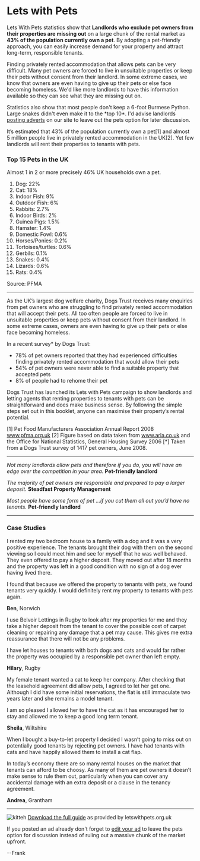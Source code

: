 Lets with Pets
==============
Lets With Pets statistics show that **Landlords who exclude pet owners from
their properties are missing out** on a large chunk of the rental market as
**43% of the population currently own a pet**. By adopting a pet-friendly
approach, you can easily increase demand for your property and attract
long-term, responsible tenants.


Finding privately rented accommodation that allows pets can be very difficult.
Many pet owners are forced to live in unsuitable properties or keep their pets
without consent from their landlord. In some extreme cases, we know that owners
are even having to give up their pets or else face becoming homeless. We'd like
more landlords to have this information available so they can see what they are
missing out on.


Statistics also show that most people don't keep a 6-foot Burmese Python. Large
snakes didn't even make it to the \*top 10\*. I'd advise landlords [posting
adverts](/post) on our site to leave out the pets option for later discussion.


It’s estimated that 43% of the population currently own a pet[1] and almost 5
million people live in privately rented accommodation in the UK[2]. Yet few
landlords will rent their properties to tenants with pets.


### Top 15 Pets in the UK


Almost 1 in 2 or more precisely 46% UK households own a pet.


1. Dog: 22%
2. Cat: 18%
3. Indoor Fish: 9%
4. Outdoor Fish: 6%
5. Rabbits: 2.7%
6. Indoor Birds: 2%
7. Guinea Pigs: 1.5%
8. Hamster: 1.4%
9. Domestic Fowl: 0.6%
10. Horses/Ponies: 0.2%
11. Tortoises/turtles: 0.6%
12. Gerbils: 0.1%
13. Snakes: 0.4%
14. Lizards: 0.6%
15. Rats: 0.4%


Source: PFMA




---


As the UK’s largest dog welfare charity, Dogs Trust receives many enquiries from
pet owners who are struggling to find privately rented accommodation that will
accept their pets. All too often people are forced to live in unsuitable
properties or keep pets without consent from their landlord. In some extreme
cases, owners are even having to give up their pets or else face becoming
homeless.


In a recent survey\* by Dogs Trust:


* 78% of pet owners reported that they had experienced difficulties finding privately rented accommodation that would allow their pets
* 54% of pet owners were never able to find a suitable property that accepted pets
* 8% of people had to rehome their pet


Dogs Trust has launched its Lets with Pets campaign to show landlords and
letting agents that renting properties to tenants with pets can be
straightforward and does make business sense. By following the simple steps set
out in this booklet, anyone can maximise their property’s rental potential.


[1] Pet Food Manufacturers Association Annual Report 2008 www.pfma.org.uk    [2]
Figure based on data taken from www.arla.co.uk and the Office for National
Statistics, General Housing    Survey 2006    [\*] Taken from a Dogs Trust
survey of 1417 pet owners, June 2008.




---


*Not many landlords allow pets and therefore if you do, you will have an edge
over the competition in your area.*    **Pet-friendly landlord**


*The majority of pet owners are responsible and prepared to pay a larger
deposit.*    **Steadfast Property Management**


*Most people have some form of pet ...if you cut them all out you’d have no
tenants.*    **Pet-friendly landlord**




---


### Case Studies


I rented my two bedroom house to a family with a dog and it was a very positive
experience. The tenants brought their dog with them on the second viewing so I
could meet him and see for myself that he was well behaved. They even offered to
pay a higher deposit. They moved out after 18 months and the property was left
in a good condition with no sign of a dog ever having lived there.


I found that because we offered the property to tenants with pets, we found
tenants very quickly. I would definitely rent my property to tenants with pets
again.


**Ben**, Norwich


I use Belvoir Lettings in Rugby to look after my properties for me and they take
a higher deposit from the tenant to cover the possible cost of carpet cleaning
or repairing any damage that a pet may cause. This gives me extra reassurance
that there will not be any problems.


I have let houses to tenants with both dogs and cats and would far rather the
property was occupied by a responsible pet owner than left empty.


**Hilary**, Rugby


My female tenant wanted a cat to keep her company. After checking that the
leasehold agreement did allow pets, I agreed to let her get one. Although I did
have some initial reservations, the flat is still immaculate two years later and
she remains a model tenant.


I am so pleased I allowed her to have the cat as it has encouraged her to stay
and allowed me to keep a good long term tenant.


**Sheila**, Wiltshire


When I bought a buy-to-let property I decided I wasn’t going to miss out on
potentially good tenants by rejecting pet owners. I have had tenants with cats
and have happily allowed them to install a cat flap.


In today’s economy there are so many rental houses on the market that tenants
can afford to be choosy. As many of them are pet owners it doesn’t make sense to
rule them out, particularly when you can cover any accidental damage with an
extra deposit or a clause in the tenancy agreement.


**Andrea**, Grantham




---


![kitteh](/media/images/kitteh.jpg)     [Download the full
guide](/media/renting-to-pet-owners.pdf) as provided by letswithpets.org.uk


If you posted an ad already don't forget to [edit your ad](/ads) to leave the
pets option for discussion instead of ruling out a massive chunk of the market
upfront.


--Frank


